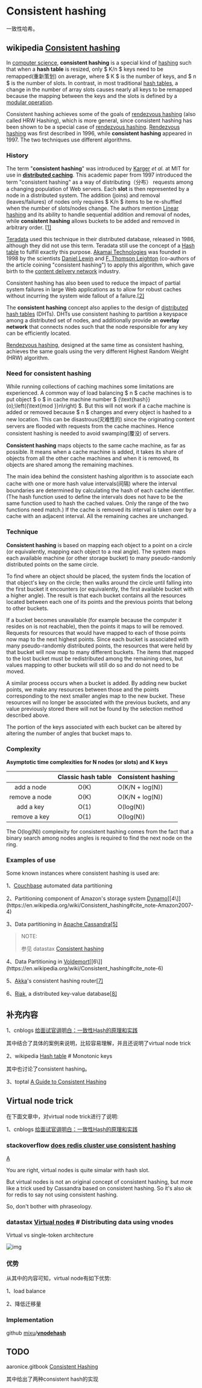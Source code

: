 # Consistent hashing

一致性哈希。



## wikipedia [Consistent hashing](https://en.wikipedia.org/wiki/Consistent_hashing)

In [computer science](https://en.wikipedia.org/wiki/Computer_science), **consistent hashing** is a special kind of [hashing](https://en.wikipedia.org/wiki/Hash_function) such that when a **hash table** is resized, only $ K/n $ keys need to be remapped(重新策划) on average, where $ K $ is the number of keys, and $ n $ is the number of slots. In contrast, in most traditional [hash tables](https://en.wikipedia.org/wiki/Hash_table), a change in the number of array slots causes nearly all keys to be remapped because the mapping between the keys and the slots is defined by a [modular operation](https://en.wikipedia.org/wiki/Modular_arithmetic).

Consistent hashing achieves some of the goals of [rendezvous hashing](https://en.wikipedia.org/wiki/Rendezvous_hashing) (also called HRW Hashing), which is more general, since consistent hashing has been shown to be a special case of [rendezvous hashing](https://en.wikipedia.org/wiki/Rendezvous_hashing). [Rendezvous hashing](https://en.wikipedia.org/wiki/Rendezvous_hashing) was first described in 1996, while **consistent hashing** appeared in 1997. The two techniques use different algorithms.

### History

The term "**consistent hashing**" was introduced by [Karger](https://en.wikipedia.org/wiki/David_Karger) *et al.* at MIT for use in [**distributed caching**](https://en.wikipedia.org/wiki/Distributed_cache). This academic paper from 1997 introduced the term "consistent hashing" as a way of distributing（分布） requests among a changing population of Web servers. Each **slot** is then represented by a node in a distributed system. The addition (joins) and removal (leaves/failures) of nodes only requires $ K/n $ items to be re-shuffled when the number of slots/nodes change. The authors mention [Linear hashing](https://en.wikipedia.org/wiki/Linear_hashing) and its ability to handle sequential addition and removal of nodes, while **consistent hashing** allows buckets to be added and removed in arbitrary order. [[1\]](https://en.wikipedia.org/wiki/Consistent_hashing#cite_note-KargerEtAl1997-1)



[Teradata](https://en.wikipedia.org/wiki/Teradata) used this technique in their distributed database, released in 1986, although they did not use this term. Teradata still use the concept of a [Hash table](https://en.wikipedia.org/wiki/Hash_table) to fulfill exactly this purpose. [Akamai Technologies](https://en.wikipedia.org/wiki/Akamai_Technologies) was founded in 1998 by the scientists [Daniel Lewin](https://en.wikipedia.org/wiki/Daniel_Lewin) and [F. Thomson Leighton](https://en.wikipedia.org/wiki/F._Thomson_Leighton) (co-authors of the article coining "consistent hashing") to apply this algorithm, which gave birth to the [content delivery network](https://en.wikipedia.org/wiki/Content_delivery_network) industry.

Consistent hashing has also been used to reduce the impact of partial system failures in large Web applications as to allow for robust caches without incurring the system wide fallout of a failure.[[2\]](https://en.wikipedia.org/wiki/Consistent_hashing#cite_note-KargerEtAl1999-2)

The **consistent hashing** concept also applies to the design of [distributed hash tables](https://en.wikipedia.org/wiki/Distributed_hash_table) (DHTs). DHTs use consistent hashing to partition a keyspace among a distributed set of nodes, and additionally provide an **overlay network** that connects nodes such that the node responsible for any key can be efficiently located.

[Rendezvous hashing](https://en.wikipedia.org/wiki/Rendezvous_hashing), designed at the same time as consistent hashing, achieves the same goals using the very different Highest Random Weight (HRW) algorithm.



### Need for consistent hashing

While running collections of caching machines some limitations are experienced. A common way of load balancing $ n $ cache machines is to put object $ o $ in cache machine number $ {\text{hash}}(o)\;\left({\text{mod }}n\right) $. But this will not work if a cache machine is added or removed because $ n $ changes and every object is hashed to a new location. This can be disastrous(灾难性的) since the originating content servers are flooded with requests from the cache machines. Hence consistent hashing is needed to avoid swamping(覆没) of servers.

**Consistent hashing** maps objects to the same cache machine, as far as possible. It means when a cache machine is added, it takes its share of objects from all the other cache machines and when it is removed, its objects are shared among the remaining machines.

The main idea behind the consistent hashing algorithm is to associate each cache with one or more hash value intervals(间隔) where the interval boundaries are determined by calculating the hash of each cache identifier. (The hash function used to define the intervals does not have to be the same function used to hash the cached values. Only the range of the two functions need match.) If the cache is removed its interval is taken over by a cache with an adjacent interval. All the remaining caches are unchanged.

### Technique

**Consistent hashing** is based on mapping each object to a point on a circle (or equivalently, mapping each object to a real angle). The system maps each available machine (or other storage bucket) to many pseudo-randomly distributed points on the same circle.

To find where an object should be placed, the system finds the location of that object's key on the circle; then walks around the circle until falling into the first bucket it encounters (or equivalently, the first available bucket with a higher angle). The result is that each bucket contains all the resources located between each one of its points and the previous points that belong to other buckets.

If a bucket becomes unavailable (for example because the computer it resides on is not reachable), then the points it maps to will be removed. Requests for resources that would have mapped to each of those points now map to the next highest points. Since each bucket is associated with many pseudo-randomly distributed points, the resources that were held by that bucket will now map to many different buckets. The items that mapped to the lost bucket must be redistributed among the remaining ones, but values mapping to other buckets will still do so and do not need to be moved.

A similar process occurs when a bucket is added. By adding new bucket points, we make any resources between those and the points corresponding to the next smaller angles map to the new bucket. These resources will no longer be associated with the previous buckets, and any value previously stored there will not be found by the selection method described above.

The portion of the keys associated with each bucket can be altered by altering the number of angles that bucket maps to.



### Complexity

**Asymptotic time complexities for N nodes (or slots) and** **K keys**

|               | Classic hash table | Consistent hashing |
| :-----------: | :----------------: | ------------------ |
|  add a node   |        O(K)        | O(K/N + log(N))    |
| remove a node |        O(K)        | O(K/N + log(N))    |
|   add a key   |        O(1)        | O(log(N))          |
| remove a key  |        O(1)        | O(log(N))          |

The O(log(N)) complexity for consistent hashing comes from the fact that a binary search among nodes angles is required to find the next node on the ring.

### Examples of use

Some known instances where consistent hashing is used are:

1、[Couchbase](https://en.wikipedia.org/wiki/Couchbase) automated data partitioning

2、Partitioning component of Amazon's storage system [Dynamo](https://en.wikipedia.org/wiki/Dynamo_(storage_system))[[4\]](https://en.wikipedia.org/wiki/Consistent_hashing#cite_note-Amazon2007-4)

3、Data partitioning in [Apache Cassandra](https://en.wikipedia.org/wiki/Apache_Cassandra)[[5\]](https://en.wikipedia.org/wiki/Consistent_hashing#cite_note-Lakshman2010b-5)

> NOTE: 
>
> 参见 datastax [Consistent hashing](https://docs.datastax.com/en/archived/cassandra/3.0/cassandra/architecture/archDataDistributeHashing.html)

4、Data Partitioning in [Voldemort](https://en.wikipedia.org/wiki/Voldemort_(distributed_data_store))[[6\]](https://en.wikipedia.org/wiki/Consistent_hashing#cite_note-6)

5、[Akka](https://en.wikipedia.org/wiki/Akka_(toolkit))'s consistent hashing router[[7\]](https://en.wikipedia.org/wiki/Consistent_hashing#cite_note-akka-routing-7)

6、[Riak](https://en.wikipedia.org/wiki/Riak), a distributed key-value database[[8\]](https://en.wikipedia.org/wiki/Consistent_hashing#cite_note-riak-consistent-hashing-8)



## 补充内容

1、cnblogs [给面试官讲明白：一致性Hash的原理和实践](https://www.cnblogs.com/jingangtx/p/11338592.html)

其中结合了具体的案例来说明，比较容易理解，并且还说明了virtual node trick

2、wikipedia [Hash table](https://en.wikipedia.org/wiki/Hash_table) # Monotonic keys

其中也讨论了consistent hashing。

3、toptal [A Guide to Consistent Hashing](https://www.toptal.com/big-data/consistent-hashing)





## Virtual node trick

在下面文章中，对virtual node trick进行了说明:

1、cnblogs [给面试官讲明白：一致性Hash的原理和实践](https://www.cnblogs.com/jingangtx/p/11338592.html)

### stackoverflow [does redis cluster use consistent hashing](https://stackoverflow.com/questions/50246763/does-redis-cluster-use-consistent-hashing)

[A](https://stackoverflow.com/a/50251141)

You are right, virtual nodes is quite simalar with hash slot.

But virtual nodes is not an original concept of consistent hashing, but more like a trick used by Cassandra based on consistent hashing. So it's also ok for redis to say not using consistent hashing.

So, don't bother with phraseology.



### datastax [Virtual nodes](https://docs.datastax.com/en/dse/6.7/dse-arch/datastax_enterprise/dbArch/archDataDistributeVnodesUsing.html#archDataDistributeVnodesUsing) # Distributing data using vnodes

Virtual vs single-token architecture

![img](https://docs.datastax.com/en/dse/6.7/dse-arch/universalcommons/graphics/arcVnodesCompare.png)

### 优势

从其中的内容可知，virtual node有如下优势:

1、load balance

2、降低迁移量



### Implementation

github [mixu](https://github.com/mixu)/**[vnodehash](https://github.com/mixu/vnodehash)**

## TODO

aaronice.gitbook [Consistent Hashing](https://aaronice.gitbook.io/system-design/distributed-systems/consistent-hashing)

其中给出了两种consistent hash的实现

